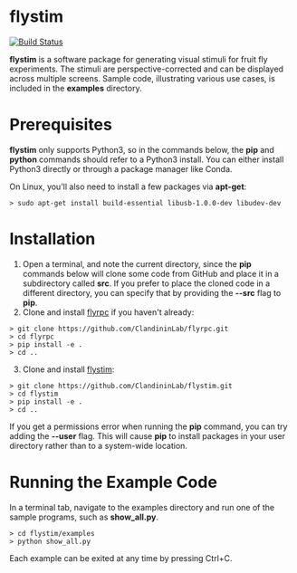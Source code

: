# flystim

[![Build Status](https://travis-ci.com/ClandininLab/flystim.svg?branch=master)](https://travis-ci.com/ClandininLab/flystim)

**flystim** is a software package for generating visual stimuli for fruit fly experiments.  The stimuli are perspective-corrected and can be displayed across multiple screens.  Sample code, illustrating various use cases, is included in the **examples** directory.

# Prerequisites

**flystim** only supports Python3, so in the commands below, the **pip** and **python** commands should refer to a Python3 install.  You can either install Python3 directly or through a package manager like Conda.

On Linux, you'll also need to install a few packages via **apt-get**:
```shell
> sudo apt-get install build-essential libusb-1.0.0-dev libudev-dev
```

# Installation

1. Open a terminal, and note the current directory, since the **pip** commands below will clone some code from GitHub and place it in a subdirectory called **src**.  If you prefer to place the cloned code in a different directory, you can specify that by providing the **--src** flag to **pip**.
2. Clone and install [flyrpc](https://github.com/ClandininLab/flyrpc) if you haven't already:
```shell
> git clone https://github.com/ClandininLab/flyrpc.git
> cd flyrpc
> pip install -e .
> cd ..
```
3. Clone and install [flystim](https://github.com/ClandininLab/flystim):
```shell
> git clone https://github.com/ClandininLab/flystim.git
> cd flystim
> pip install -e .
> cd ..
```

If you get a permissions error when running the **pip** command, you can try adding the **--user** flag.  This will cause **pip** to install packages in your user directory rather than to a system-wide location.

# Running the Example Code

In a terminal tab, navigate to the examples directory and run one of the sample programs, such as **show_all.py**.

```shell
> cd flystim/examples
> python show_all.py
```

Each example can be exited at any time by pressing Ctrl+C.
